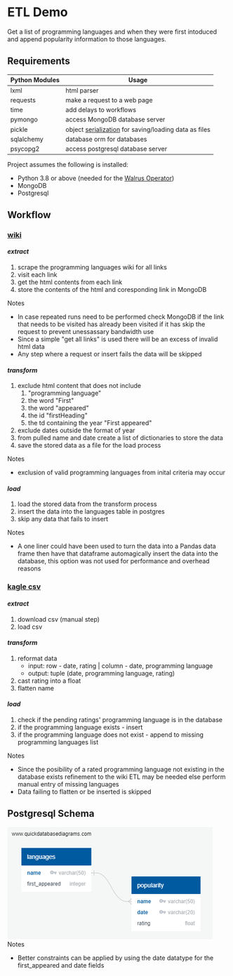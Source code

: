 # ETL Demo
Get a list of programming languages and when they were first intoduced and append popularity information to those languages.
## Requirements
| Python Modules | Usage |
| ------ | ------ |
| lxml | html parser |
| requests | make a request to a web page |
| time | add delays to workflows |
| pymongo | access MongoDB database server |
| pickle | object [serialization](https://en.wikipedia.org/wiki/Serialization) for saving/loading data as files |
| sqlalchemy | database orm for databases |
| psycopg2 | access postgresql database server |
Project assumes the following is installed:
* Python 3.8 or above (needed for the [Walrus Operator](https://www.geeksforgeeks.org/walrus-operator-in-python-3-8/#:~:text=Walrus%2Doperator%20is%20another%20name%20for%20assignment%20expressions.&text=The%20Assignment%20expressions%20allow%20a,as%20a%20stand%2Dalone%20statement.))
* MongoDB
* Postgresql

## Workflow

### [wiki](https://en.wikipedia.org/wiki/List_of_programming_languages)

#### *extract*
1. scrape the programming languages wiki for all links
2. visit each link
3. get the html contents from each link
4. store the contents of the html and coresponding link in MongoDB

Notes
* In case repeated runs need to be performed check MongoDB if the link that needs to be visited has already been visited if it has skip the request to prevent unessassary bandwidth use
* Since a simple "get all links" is used there will be an excess of invalid html data
* Any step where a request or insert fails the data will be skipped

#### *transform* 
1. exclude html content that does not include
    1. "programming language"
    2. the word "First"
    3. the word "appeared"
    4. the id "firstHeading"
    5. the td containing the year "First appeared"
2. exclude dates outside the format of year
3. from pulled name and date create a list of dictionaries to store the data
4. save the stored data as a file for the load process

Notes
* exclusion of valid programming languages from inital criteria may occur

#### *load*
1. load the stored data from the transform process
2. insert the data into the languages table in postgres
3. skip any data that fails to insert

Notes
* A one liner could have been used to turn the data into a Pandas data frame then have that dataframe automagically insert the data into the database, this option was not used for performance and overhead reasons

### [kagle csv](https://www.kaggle.com/muhammadkhalid/most-popular-programming-languages-since-2004)

#### *extract*

1. download csv (manual step)
2. load csv

#### *transform*

1. reformat data
    * input: row - date, rating | column - date, programming language
    * output: tuple (date, programming language, rating)
2. cast rating into a float
3. flatten name

#### *load*

1. check if the pending ratings' programming language is in the database
2. if the programming language exists - insert
3. if the programming language does not exist - append to missing programming languages list

Notes
* Since the posibility of a rated programming language not existing in the database exists refinement to the wiki ETL may be needed else perform manual entry of missing languages
* Data failing to flatten or be inserted is skipped

## Postgresql Schema
![ ](schema.png)
Notes
* Better constraints can be applied by using the date datatype for the first_appeared and date fields
